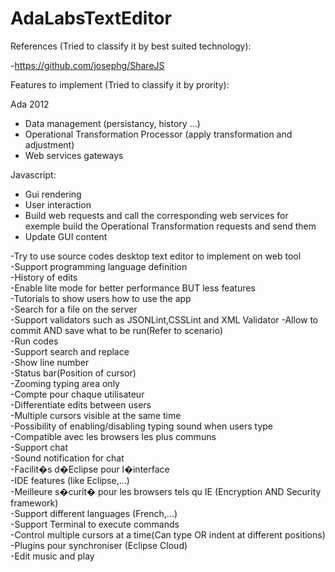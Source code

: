AdaLabsTextEditor
================

References (Tried to classify it by best suited technology):

-https://github.com/josephg/ShareJS<br>

Features to implement (Tried to classify it by prority):

Ada 2012
- Data management (persistancy, history ...)
- Operational Transformation Processor (apply transformation and adjustment)
- Web services gateways

Javascript:
- Gui rendering
- User interaction
- Build web requests and call the corresponding web services
   for exemple build the Operational Transformation requests and send them
- Update GUI content 

-Try to use source codes desktop text editor to implement on web tool<br>
-Support programming language definition<br>
-History of edits<br>
-Enable lite mode for better performance BUT less features<br>
-Tutorials to show users how to use the app<br>
-Search for a file on the server<br>
-Support validators such as JSONLint,CSSLint and XML Validator
-Allow to commit AND save what to be run(Refer to scenario)<br>
-Run codes<br>
-Support search and replace<br>
-Show line number<br>
-Status bar(Position of cursor)<br>
-Zooming typing area only<br>
-Compte pour chaque utilisateur<br>
-Differentiate edits between users<br>
-Multiple cursors visible at the same time<br>
-Possibility of enabling/disabling typing sound when users type<br>
-Compatible avec les browsers les plus communs<br>
-Support chat<br>
-Sound notification for chat<br>
-Facilit�s d�Eclipse pour l�interface<br>
-IDE features (like Eclipse,...)<br>
-Meilleure s�curit� pour les browsers tels qu IE (Encryption AND Security framework)<br>
-Support different languages (French,...)<br>
-Support Terminal to execute commands<br>
-Control multiple cursors at a time(Can type OR indent at different positions)<br>
-Plugins pour synchroniser (Eclipse Cloud)<br>
-Edit music and play